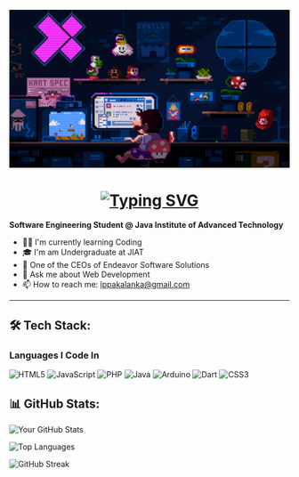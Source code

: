 ![MasterHead](https://raw.githubusercontent.com/patricnilackshan/patricnilackshan/main/images/CoverPhoto.gif)

<h1 align = "center">
<a href="https://git.io/typing-svg"><img src="https://readme-typing-svg.demolab.com?font=Fira+Code&size=75&duration=1400&pause=500&color=58a6ff&background=000000EE&center=true&multiline=true&width=1920&height=384&lines=Hello+there+!;+I'm+Pasan+Akalanka+;Welcome+to+my+GitHub+profile" alt="Typing SVG" /></a>
</h1>


**Software Engineering Student @ Java Institute of Advanced Technology**

- 👨‍💻 I'm currently learning Coding
- 🎓 I'm am Undergraduate at JIAT
- 🏢 One of the CEOs of Endeavor Software Solutions
- 💬 Ask me about Web Development
- 📫 How to reach me: [lppakalanka@gmail.com](mailto:lppakalanka@gmail.com)
---

## 🛠️ Tech Stack:

### Languages I Code In
![HTML5](https://img.shields.io/badge/-HTML5-E34F26?style=flat-square&logo=html5&logoColor=white)
![JavaScript](https://img.shields.io/badge/-JavaScript-F7DF1E?style=flat-square&logo=javascript&logoColor=black)
![PHP](https://img.shields.io/badge/-PHP-777BB4?style=flat-square&logo=php&logoColor=white)
![Java](https://img.shields.io/badge/-Java-007396?style=flat-square&logo=java&logoColor=white)
![Arduino](https://img.shields.io/badge/-Arduino-00979D?style=flat-square&logo=arduino&logoColor=white)
![Dart](https://img.shields.io/badge/-Dart-0175C2?style=flat-square&logo=dart&logoColor=white)
![CSS3](https://img.shields.io/badge/-CSS3-1572B6?style=flat-square&logo=css3&logoColor=white)

## 📊 GitHub Stats:

![Your GitHub Stats](https://github-readme-stats.vercel.app/api?username=indeepa23&show_icons=true&theme=dark)

![Top Languages](https://github-readme-stats.vercel.app/api/top-langs/?username=indeepa23&layout=compact&theme=dark)

![GitHub Streak](https://streak-stats.demolab.com/?user=indeepa23&theme=dark)


